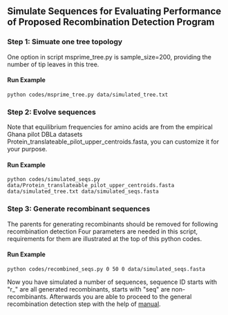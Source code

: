 Simulate Sequences for Evaluating Performance of Proposed Recombination Detection Program
-----------------------

### Step 1: Simuate one tree topology
One option in script msprime_tree.py is sample_size=200, providing the number of tip leaves in this tree.

#### Run Example 

```
python codes/msprime_tree.py data/simulated_tree.txt
```



### Step 2: Evolve sequences

Note that equilibrium frequencies for amino acids are from the empirical Ghana pilot DBLa datasets Protein_translateable_pilot_upper_centroids.fasta, you can customize it for your purpose.

#### Run Example 

```
python codes/simulated_seqs.py data/Protein_translateable_pilot_upper_centroids.fasta data/simulated_tree.txt data/simulated_seqs.fasta
```


### Step 3: Generate recombinant sequences
The parents for generating recombinants should be removed for following recombination detection
Four parameters are needed in this script, requirements for them are illustrated at the top of this python codes.
#### Run Example 

```
python codes/recombined_seqs.py 0 50 0 data/simulated_seqs.fasta
```

Now you have simulated a number of sequences, sequence ID starts with "r_" are all generated recombinants, starts with "seq" are non-recombinants. Afterwards you are able to proceed to the general recombination detection step with the help of [manual](https://github.com/qianfeng2/detREC_program).

